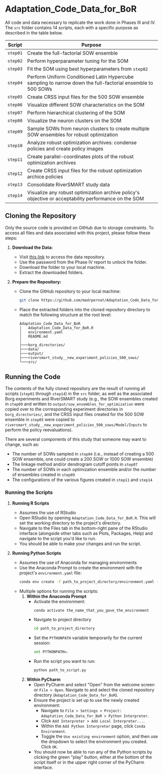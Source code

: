 # Adaptation_Code_Data_for_BoR
All code and data necessary to replicate the work done in Phases III and IV. The `src` folder contains 14 scripts, each with a specific purpose as described in the table below.

Script   | Purpose
-------- | -------
`step01` | Create the full-factorial SOW ensemble
`step02` | Perform hyperparameter tuning for the SOM
`step03` | Fit the SOM using best hyperparameters from `step02`
`step04` | Perform Uniform Conditioned Latin Hypercube sampling to narrow down the full-factorial ensemble to 500 SOWs
`step05` | Create CRSS input files for the 500 SOW ensemble
`step06` | Visualize different SOW characteristics on the SOM
`step07` | Perform hierarchical clustering of the SOM
`step08` | Visualize the neuron clusters on the SOM
`step09` | Sample SOWs from neuron clusters to create multiple SOW ensembles for robust optimization
`step10` | Analyze robust optimization archives: condense policies and create policy images
`step11` | Create parallel-coordinates plots of the robust optimization archives
`step12` | Create CRSS input files for the robust optimization archice policies
`step13` | Consolidate RiverSMART study data
`step14` | Visualize any robust optimization archive policy's objective or acceptability performance on the SOM

## Cloning the Repository
Only the source code is provided on GitHub due to storage constraints. To access all files and data associated with this project, please follow these steps:

1. **Download the Data:**
   - Visit [this link](https://drive.filen.io/f/41e26773-47f5-4a56-8dbe-a70f542ece2d#az9ZWc4QcZaveQjgtog53xNx0RjgG1o3) to access the data repository.
   - Use the password from the Phase IV report to unlock the folder.
   - Download the folder to your local machine.
   - Extract the downloaded folders.

2. **Prepare the Repository:**
   - Clone the GitHub repository to your local machine:
     ```sh
     git clone https://github.com/madrpernat/Adaptation_Code_Data_for_BoR.git
     ```
   - Place the extracted folders into the cloned repository directory to match the following structure at the root level:
     ```
     Adaptation_Code_Data_for_BoR
     │   Adaptation_Code_Data_for_BoR.R
     │   environment.yaml
     │   README.md
     │
     ├───borg_directories/
     ├───data/
     ├───output/
     ├───riversmart_study__new_experiment_policies_500_sows/
     └───src/
     ```

## Running the Code
The contents of the fully cloned repository are the result of running all scripts (`step01` through `step14`) in the `src` folder, as well as the associated Borg experiments and RiverSMART study (e.g., the SOW ensembles created in `step09` and written to `output/sow_ensembles_for_optimization` were copied over to the corresponding experiment directories in `borg_directories/`, and the CRSS input files created for the 500 SOW ensemble in `step05` were copied to `riversmart_study__new_experiment_policies_500_sows/Model/Inputs` to perform the policy reevaluations).

There are several components of this study that someone may want to change, such as:
   - The number of SOWs sampled in `step04` (i.e., instead of creating a 500 SOW ensemble, one could create a 200 SOW or 1000 SOW ensemble)
   - The linkage method and/or dendrogram cutoff points in `step07`
   - The number of SOWs in each optimization ensemble and/or the number of ensembles created in `step09`
   - The configurations of the various figures created in `step11` and `step14`

### Running the Scripts

1. **Running R Scripts**
   - Assumes the use of RStudio
   - Open RStudio by opening `Adaptation_Code_Data_for_BoR.R`. This will set the working directory to the project's directory.
   - Navigate to the Files tab in the bottom-right pane of the RStudio interface (alongside other tabs such as Plots, Packages, Help) and navigate to the script you'd like to run.
   - You should be able to make your changes and run the script.

2. **Running Python Scripts**
   - Assumes the use of Anaconda for managing environments
   - Use the Anaconda Prompt to create the environment with the project's `environment.yaml` file:
     ```sh
     conda env create -f path_to_project_directory/environment.yaml --name name_the_environment_whatever_you_want
     ```
   - Multiple options for running the scripts:
      1. **Within the Anaconda Prompt**
         - Activate the environment:
           ```sh
           conda activate the_name_that_you_gave_the_environment
           ```
         - Navigate to project directory
           ```sh
           cd path_to_project_directory
           ```
         - Set the `PYTHONPATH` variable temporarily for the current session:
           ```sh
           set PYTHONPATH=.
           ```
         - Run the script you want to run:
           ```sh
           python path_to_script.py
           ```
      2. **Within PyCharm**
         - Open PyCharm and select "Open" from the welcome screen or `File > Open`. Navigate to and select the cloned repository directory (`Adaptation_Code_Data_for_BoR`).
         - Ensure the project is set up to use the newly created environment:
           - Navigate to `File > Settings > Project: Adaptation_Code_Data_for_BoR > Python Interpreter`.
           - Click `Add Interpreter > Add Local Interpreter...`.
           - Within the `Add Python Interpreter` page, click `Conda Environment`.
           - Toggle the `Use existing environment` option, and then use the dropdown to select the environment you created. Click `OK`.
         - You should now be able to run any of the Python scripts by clicking the green "play" button, either at the bottom of the script itself or in the upper right corner of the PyCharm interface.

